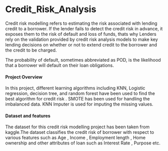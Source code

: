 # Credit_Risk_Analysis

Credit risk modelling refers to estimating the risk associated with lending credit to a borrower. 
 If the lender fails to detect the credit risk in advance, it exposes them to the risk of default and loss of funds, thats why Lenders rely on the validation provided by credit risk analysis models to make key lending decisions on whether or not to extend credit to the borrower and the credit to be charged.

The probability of default, sometimes abbreviated as POD, is the likelihood that a borrower will default on their loan obligations.

#### **Project Overview**

In this project, different learning algorithms including KNN, Logistic regression, decision tree, and random forest have been used to find the best algorithm for credit risk . SMOTE has been used for handling the imbalanced data. KNN Imputer is used for imputing the missing values.

#### **Dataset and features**

The dataset for this credit risk modelling project has been taken from kaggle.The dataset classifies the credit risk of borrower with respect to various features such as Age , Income , Employment length , Home ownership and other attributes of loan such as Interest Rate , Purpose etc.
